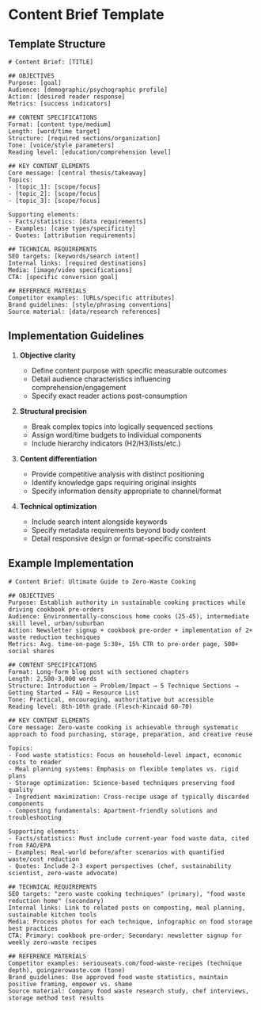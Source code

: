 # Content Brief Template

## Template Structure
```
# Content Brief: [TITLE]

## OBJECTIVES
Purpose: [goal]
Audience: [demographic/psychographic profile]
Action: [desired reader response]
Metrics: [success indicators]

## CONTENT SPECIFICATIONS
Format: [content type/medium]
Length: [word/time target]
Structure: [required sections/organization]
Tone: [voice/style parameters]
Reading level: [education/comprehension level]

## KEY CONTENT ELEMENTS
Core message: [central thesis/takeaway]
Topics:
- [topic_1]: [scope/focus]
- [topic_2]: [scope/focus]
- [topic_3]: [scope/focus]

Supporting elements:
- Facts/statistics: [data requirements]
- Examples: [case types/specificity]
- Quotes: [attribution requirements]

## TECHNICAL REQUIREMENTS
SEO targets: [keywords/search intent]
Internal links: [required destinations]
Media: [image/video specifications]
CTA: [specific conversion goal]

## REFERENCE MATERIALS
Competitor examples: [URLs/specific attributes]
Brand guidelines: [style/phrasing conventions]
Source material: [data/research references]
```

## Implementation Guidelines

1. **Objective clarity** 
   - Define content purpose with specific measurable outcomes
   - Detail audience characteristics influencing comprehension/engagement
   - Specify exact reader actions post-consumption

2. **Structural precision**
   - Break complex topics into logically sequenced sections
   - Assign word/time budgets to individual components
   - Include hierarchy indicators (H2/H3/lists/etc.)
   
3. **Content differentiation**
   - Provide competitive analysis with distinct positioning
   - Identify knowledge gaps requiring original insights
   - Specify information density appropriate to channel/format

4. **Technical optimization**
   - Include search intent alongside keywords
   - Specify metadata requirements beyond body content
   - Detail responsive design or format-specific constraints

## Example Implementation

```
# Content Brief: Ultimate Guide to Zero-Waste Cooking

## OBJECTIVES
Purpose: Establish authority in sustainable cooking practices while driving cookbook pre-orders
Audience: Environmentally-conscious home cooks (25-45), intermediate skill level, urban/suburban
Action: Newsletter signup + cookbook pre-order + implementation of 2+ waste reduction techniques
Metrics: Avg. time-on-page 5:30+, 15% CTR to pre-order page, 500+ social shares

## CONTENT SPECIFICATIONS
Format: Long-form blog post with sectioned chapters
Length: 2,500-3,000 words
Structure: Introduction → Problem/Impact → 5 Technique Sections → Getting Started → FAQ → Resource List
Tone: Practical, encouraging, authoritative but accessible
Reading level: 8th-10th grade (Flesch-Kincaid 60-70)

## KEY CONTENT ELEMENTS
Core message: Zero-waste cooking is achievable through systematic approach to food purchasing, storage, preparation, and creative reuse

Topics:
- Food waste statistics: Focus on household-level impact, economic costs to reader
- Meal planning systems: Emphasis on flexible templates vs. rigid plans
- Storage optimization: Science-based techniques preserving food quality
- Ingredient maximization: Cross-recipe usage of typically discarded components
- Composting fundamentals: Apartment-friendly solutions and troubleshooting

Supporting elements:
- Facts/statistics: Must include current-year food waste data, cited from FAO/EPA
- Examples: Real-world before/after scenarios with quantified waste/cost reduction
- Quotes: Include 2-3 expert perspectives (chef, sustainability scientist, zero-waste advocate)

## TECHNICAL REQUIREMENTS
SEO targets: "zero waste cooking techniques" (primary), "food waste reduction home" (secondary)
Internal links: Link to related posts on composting, meal planning, sustainable kitchen tools
Media: Process photos for each technique, infographic on food storage best practices
CTA: Primary: cookbook pre-order; Secondary: newsletter signup for weekly zero-waste recipes

## REFERENCE MATERIALS
Competitor examples: seriouseats.com/food-waste-recipes (technique depth), goingzerowaste.com (tone)
Brand guidelines: Use approved food waste statistics, maintain positive framing, empower vs. shame
Source material: Company food waste research study, chef interviews, storage method test results
``` 